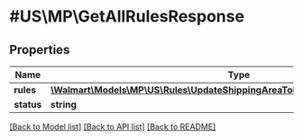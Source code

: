 # #US\MP\GetAllRulesResponse

## Properties

Name | Type | Description | Notes
------------ | ------------- | ------------- | -------------
**rules** | [**\Walmart\Models\MP\US\Rules\UpdateShippingAreaToRule200ResponseRulesInner[]**](UpdateShippingAreaToRule200ResponseRulesInner.md) |  | [optional]
**status** | **string** | status | [optional]


[[Back to Model list]](../) [[Back to API list]](../../Api/US/MP) [[Back to README]](../../README.md)
